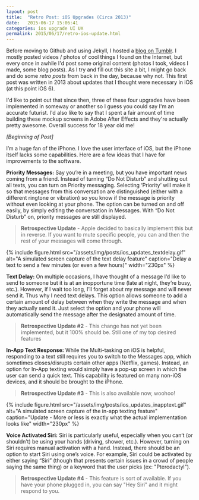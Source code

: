 ```yaml
---
layout: post
title:  "Retro Post: iOS Upgrades (Circa 2013)"
date:   2015-06-17 15:06:41
categories: ios upgrade UI UX
permalink: 2015/06/17/retro-ios-update.html
---
```


Before moving to Github and using Jekyll, I hosted a [blog on Tumblr](http://ben-tanen.tumblr.com/). I mostly posted videos / photos of cool things I found on the Internet, but every once in awhile I'd post some original content (photos I took, videos I made, some blog posts). As I try and fill out this site a bit, I might go back and do some *retro posts* from back in the day, because why not. This first post was written in 2013 about updates that I thought were necessary in iOS (at this point iOS 6). 

I'd like to point out that since then, three of these four upgrades have been implemented in someway or another so I guess you could say I'm an accurate futurist. I'd also like to say that I spent a fair amount of time building these mockup screens in Adobe After Effects and they're actually pretty awesome. Overall success for 18 year old me!

*[Beginning of Post]*

I’m a huge fan of the iPhone. I love the user interface of iOS, but the iPhone itself lacks some capabilities. Here are a few ideas that I have for improvements to the software.

**Priority Messages:** Say you’re in a meeting, but you have important news coming from a friend. Instead of turning “Do Not Disturb” and shutting out all texts, you can turn on Priority messaging. Selecting ‘Priority’ will make it so that messages from this conversation are distinguished (either with a different ringtone or vibration) so you know if the message is priority without even looking at your phone. The option can be turned on and off easily, by simply editing the conversation in Messages. With “Do Not Disturb” on, priority messages are still displayed. 

> **Retrospective Update** - Apple decided to basically implement this but in reverse. If you want to mute specific people, you can and then the rest of your messages will come through.

{% include figure.html src="/assets/img/posts/ios_updates_textdelay.gif" alt="A simulated screen capture of the text delay feature" caption="Delay a text to send a few minutes (or even a few hours)" width="230px" %}

**Text Delay:** On multiple occasions, I have thought of a message I’d like to send to someone but it is at an inopportune time (late at night, they’re busy, etc.). However, if I wait too long, I’ll forget about my message and will never send it. Thus why I need text delays. This option allows someone to add a certain amount of delay between when they write the message and when they actually send it. Just select the option and your phone will automatically send the message after the designated amount of time. 

> **Retrospective Update #2** - This change has not yet been implemented, but it 100% should be. Still one of my top desired features

**In-App Text Response:** While the Multi-tasking on iOS is helpful, responding to a text still requires you to switch to the Messages app, which sometimes closes/disrupts certain other apps (Netflix, games). Instead, an option for In-App texting would simply have a pop-up screen in which the user can send a quick text. This capability is featured on many non-iOS devices, and it should be brought to the iPhone.

> **Retrospective Update #3** - This is also available now, woohoo!

{% include figure.html src="/assets/img/posts/ios_updates_inapptext.gif" alt="A simulated screen capture of the in-app texting feature" caption="Update - More or less is exactly what the actual implementation looks like" width="230px" %}

**Voice Activated Siri:** Siri is particularly useful, especially when you can’t (or shouldn’t) be using your hands (driving, shower, etc.). However, turning on Siri requires manual activation with a hand. Instead, there should be an option to start Siri using one’s voice. For example, Siri could be activated by either saying “Siri” (though that presents certain issues in a crowd of people saying the same thing) or a keyword that the user picks (ex: "Pterodactyl").

> **Retrospective Update #4** - This feature is sort of available. If you have your phone plugged in, you can say "Hey Siri" and it might respond to you.
